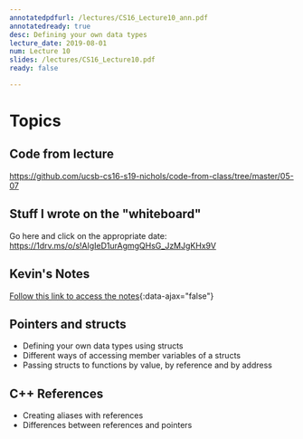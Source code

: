 ```yaml
---
annotatedpdfurl: /lectures/CS16_Lecture10_ann.pdf
annotatedready: true
desc: Defining your own data types
lecture_date: 2019-08-01
num: Lecture 10
slides: /lectures/CS16_Lecture10.pdf
ready: false

---
```


# Topics

## Code from lecture

<https://github.com/ucsb-cs16-s19-nichols/code-from-class/tree/master/05-07>

## Stuff I wrote on the "whiteboard"

Go here and click on the appropriate date:
<https://1drv.ms/o/s!AlgIeD1urAgmgQHsG_JzMJgKHx9V>

## Kevin's Notes

[Follow this link to access the notes](/lectures/CS16_Lecture10_Notes.docx){:data-ajax="false"}

## Pointers and structs
* Defining your own data types using structs
* Different ways of accessing member variables of a structs
* Passing structs to functions by value, by reference and by address

## C++ References
* Creating aliases with references
* Differences between references and pointers
